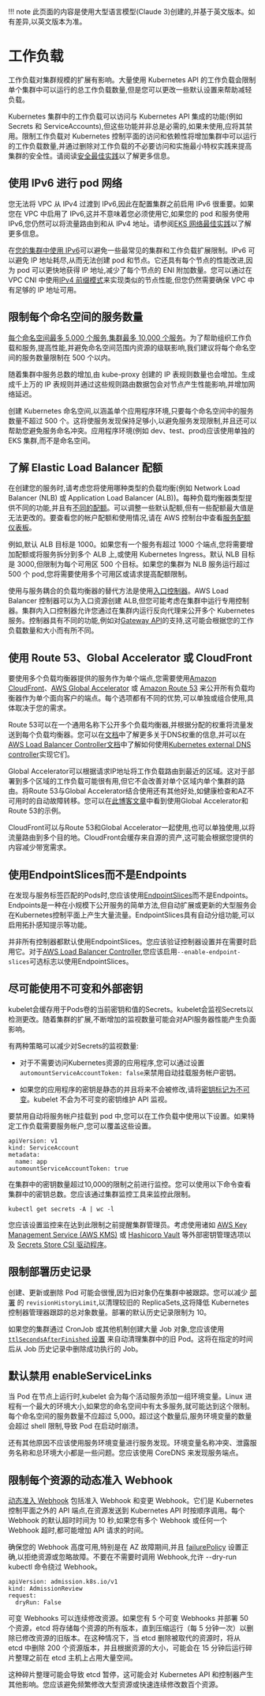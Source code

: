 
!!! note
    此页面的内容是使用大型语言模型(Claude 3)创建的,并基于英文版本。如有差异,以英文版本为准。

# 工作负载

工作负载对集群规模的扩展有影响。大量使用 Kubernetes API 的工作负载会限制单个集群中可以运行的总工作负载数量,但是您可以更改一些默认设置来帮助减轻负载。

Kubernetes 集群中的工作负载可以访问与 Kubernetes API 集成的功能(例如 Secrets 和 ServiceAccounts),但这些功能并非总是必需的,如果未使用,应将其禁用。限制工作负载对 Kubernetes 控制平面的访问和依赖性将增加集群中可以运行的工作负载数量,并通过删除对工作负载的不必要访问和实施最小特权实践来提高集群的安全性。请阅读[安全最佳实践](https://aws.github.io/aws-eks-best-practices/security/docs/)以了解更多信息。

## 使用 IPv6 进行 pod 网络

您无法将 VPC 从 IPv4 过渡到 IPv6,因此在配置集群之前启用 IPv6 很重要。如果您在 VPC 中启用了 IPv6,这并不意味着您必须使用它,如果您的 pod 和服务使用 IPv6,您仍然可以将流量路由到和从 IPv4 地址。请参阅[EKS 网络最佳实践](https://aws.github.io/aws-eks-best-practices/networking/index/)以了解更多信息。

在[您的集群中使用 IPv6](https://docs.aws.amazon.com/eks/latest/userguide/cni-ipv6.html)可以避免一些最常见的集群和工作负载扩展限制。IPv6 可以避免 IP 地址耗尽,从而无法创建 pod 和节点。它还具有每个节点的性能改进,因为 pod 可以更快地获得 IP 地址,减少了每个节点的 ENI 附加数量。您可以通过在 VPC CNI 中使用[IPv4 前缀模式](https://aws.github.io/aws-eks-best-practices/networking/prefix-mode/)来实现类似的节点性能,但您仍然需要确保 VPC 中有足够的 IP 地址可用。

## 限制每个命名空间的服务数量

[每个命名空间最多 5,000 个服务,集群最多 10,000 个服务](https://github.com/kubernetes/community/blob/master/sig-scalability/configs-and-limits/thresholds.md)。为了帮助组织工作负载和服务,提高性能,并避免命名空间范围内资源的级联影响,我们建议将每个命名空间的服务数量限制在 500 个以内。

随着集群中服务总数的增加,由 kube-proxy 创建的 IP 表规则数量也会增加。生成成千上万的 IP 表规则并通过这些规则路由数据包会对节点产生性能影响,并增加网络延迟。

创建 Kubernetes 命名空间,以涵盖单个应用程序环境,只要每个命名空间中的服务数量不超过 500 个。这将使服务发现保持足够小,以避免服务发现限制,并且还可以帮助您避免服务命名冲突。应用程序环境(例如 dev、test、prod)应该使用单独的 EKS 集群,而不是命名空间。

## 了解 Elastic Load Balancer 配额

在创建您的服务时,请考虑您将使用哪种类型的负载均衡(例如 Network Load Balancer (NLB) 或 Application Load Balancer (ALB))。每种负载均衡器类型提供不同的功能,并且有[不同的配额](https://docs.aws.amazon.com/elasticloadbalancing/latest/application/load-balancer-limits.html)。可以调整一些默认配额,但有一些配额最大值是无法更改的。要查看您的帐户配额和使用情况,请在 AWS 控制台中查看[服务配额仪表板](http://console.aws.amazon.com/servicequotas)。

例如,默认 ALB 目标是 1000。如果您有一个服务有超过 1000 个端点,您将需要增加配额或将服务拆分到多个 ALB 上,或使用 Kubernetes Ingress。默认 NLB 目标是 3000,但限制为每个可用区 500 个目标。如果您的集群为 NLB 服务运行超过 500 个 pod,您将需要使用多个可用区或请求提高配额限制。

使用与服务耦合的负载均衡器的替代方法是使用[入口控制器](https://kubernetes.io/docs/concepts/services-networking/ingress-controllers/)。AWS Load Balancer 控制器可以为入口资源创建 ALB,但您可能考虑在集群中运行专用控制器。集群内入口控制器允许您通过在集群内运行反向代理来公开多个 Kubernetes 服务。控制器具有不同的功能,例如对[Gateway API](https://gateway-api.sigs.k8s.io/)的支持,这可能会根据您的工作负载数量和大小而有所不同。

## 使用 Route 53、Global Accelerator 或 CloudFront

要使用多个负载均衡器提供的服务作为单个端点,您需要使用[Amazon CloudFront](https://aws.amazon.com/cloudfront/)、[AWS Global Accelerator](https://aws.amazon.com/global-accelerator/) 或 [Amazon Route 53](https://aws.amazon.com/route53/) 来公开所有负载均衡器作为单个面向客户的端点。每个选项都有不同的优势,可以单独或组合使用,具体取决于您的需求。

Route 53可以在一个通用名称下公开多个负载均衡器,并根据分配的权重将流量发送到每个负载均衡器。您可以在[文档](https://docs.aws.amazon.com/Route53/latest/DeveloperGuide/resource-record-sets-values-weighted.html#rrsets-values-weighted-weight)中了解更多关于DNS权重的信息,并可以在[AWS Load Balancer Controller文档](https://kubernetes-sigs.github.io/aws-load-balancer-controller/v2.4/guide/integrations/external_dns/#usage)中了解如何使用[Kubernetes external DNS controller](https://github.com/kubernetes-sigs/external-dns)实现它们。

Global Accelerator可以根据请求IP地址将工作负载路由到最近的区域。这对于部署到多个区域的工作负载可能很有用,但它不会改善对单个区域内单个集群的路由。将Route 53与Global Accelerator结合使用还有其他好处,如健康检查和AZ不可用时的自动故障转移。您可以在[此博客文章](https://aws.amazon.com/blogs/containers/operating-a-multi-regional-stateless-application-using-amazon-eks/)中看到使用Global Accelerator和Route 53的示例。

CloudFront可以与Route 53和Global Accelerator一起使用,也可以单独使用,以将流量路由到多个目的地。CloudFront会缓存来自源的资产,这可能会根据您提供的内容减少带宽需求。

## 使用EndpointSlices而不是Endpoints

在发现与服务标签匹配的Pods时,您应该使用[EndpointSlices](https://kubernetes.io/docs/concepts/services-networking/endpoint-slices/)而不是Endpoints。Endpoints是一种在小规模下公开服务的简单方法,但自动扩展或更新的大型服务会在Kubernetes控制平面上产生大量流量。EndpointSlices具有自动分组功能,可以启用拓扑感知提示等功能。

并非所有控制器都默认使用EndpointSlices。您应该验证控制器设置并在需要时启用它。对于[AWS Load Balancer Controller](https://kubernetes-sigs.github.io/aws-load-balancer-controller/v2.4/deploy/configurations/#controller-command-line-flags),您应该启用`--enable-endpoint-slices`可选标志以使用EndpointSlices。

## 尽可能使用不可变和外部密钥

kubelet会缓存用于Pods卷的当前密钥和值的Secrets。kubelet会监视Secrets以检测更改。随着集群的扩展,不断增加的监视数量可能会对API服务器性能产生负面影响。

有两种策略可以减少对Secrets的监视数量:

* 对于不需要访问Kubernetes资源的应用程序,您可以通过设置`automountServiceAccountToken: false`来禁用自动挂载服务帐户密钥。

* 如果您的应用程序的密钥是静态的并且将来不会被修改,请将[密钥标记为不可变](https://kubernetes.io/docs/concepts/configuration/secret/#secret-immutable)。kubelet 不会为不可变的密钥维护 API 监视。

要禁用自动将服务帐户挂载到 pod 中,您可以在工作负载中使用以下设置。如果特定工作负载需要服务帐户,您可以覆盖这些设置。
```
apiVersion: v1
kind: ServiceAccount
metadata:
  name: app
automountServiceAccountToken: true
```


在集群中的密钥数量超过10,000的限制之前进行监控。您可以使用以下命令查看集群中的密钥总数。您应该通过集群监控工具来监控此限制。
```
kubectl get secrets -A | wc -l
```


您应该设置监控来在达到此限制之前提醒集群管理员。考虑使用诸如 [AWS Key Management Service (AWS KMS)](https://aws.amazon.com/kms/) 或 [Hashicorp Vault](https://www.vaultproject.io/) 等外部密钥管理选项以及 [Secrets Store CSI 驱动程序](https://secrets-store-csi-driver.sigs.k8s.io/)。

## 限制部署历史记录

创建、更新或删除 Pod 可能会很慢,因为旧对象仍在集群中被跟踪。您可以减少 [部署](https://kubernetes.io/docs/concepts/workloads/controllers/deployment/#clean-up-policy) 的 `revisionHistoryLimit`,以清理较旧的 ReplicaSets,这将降低 Kubernetes 控制器管理器跟踪的总对象数量。部署的默认历史记录限制为 10。

如果您的集群通过 CronJob 或其他机制创建大量 Job 对象,您应该使用 [`ttlSecondsAfterFinished` 设置](https://kubernetes.io/docs/concepts/workloads/controllers/ttlafterfinished/) 来自动清理集群中的旧 Pod。这将在指定的时间后从 Job 历史记录中删除成功执行的 Job。

## 默认禁用 enableServiceLinks

当 Pod 在节点上运行时,kubelet 会为每个活动服务添加一组环境变量。Linux 进程有一个最大的环境大小,如果您的命名空间中有太多服务,就可能达到这个限制。每个命名空间的服务数量不应超过 5,000。超过这个数量后,服务环境变量的数量会超过 shell 限制,导致 Pod 在启动时崩溃。

还有其他原因不应该使用服务环境变量进行服务发现。环境变量名称冲突、泄露服务名称和总环境大小都是一些问题。您应该使用 CoreDNS 来发现服务端点。

## 限制每个资源的动态准入 Webhook

[动态准入 Webhook](https://kubernetes.io/docs/reference/access-authn-authz/extensible-admission-controllers/) 包括准入 Webhook 和变更 Webhook。它们是 Kubernetes 控制平面之外的 API 端点,在资源发送到 Kubernetes API 时按顺序调用。每个 Webhook 的默认超时时间为 10 秒,如果您有多个 Webhook 或任何一个 Webhook 超时,都可能增加 API 请求的时间。

确保您的 Webhook 高度可用,特别是在 AZ 故障期间,并且 [failurePolicy](https://kubernetes.io/docs/reference/access-authn-authz/extensible-admission-controllers/#failure-policy) 设置正确,以拒绝资源或忽略故障。不要在不需要时调用 Webhook,允许 --dry-run kubectl 命令绕过 Webhook。
```
apiVersion: admission.k8s.io/v1
kind: AdmissionReview
request:
  dryRun: False
```

可变 Webhooks 可以连续修改资源。如果您有 5 个可变 Webhooks 并部署 50 个资源，etcd 将存储每个资源的所有版本，直到压缩运行（每 5 分钟一次）以删除已修改资源的旧版本。在这种情况下，当 etcd 删除被取代的资源时，将从 etcd 中删除 200 个资源版本，并且根据资源的大小，可能会在 15 分钟后运行碎片整理之前在 etcd 主机上占用大量空间。

这种碎片整理可能会导致 etcd 暂停，这可能会对 Kubernetes API 和控制器产生其他影响。您应该避免频繁修改大型资源或快速连续修改数百个资源。
